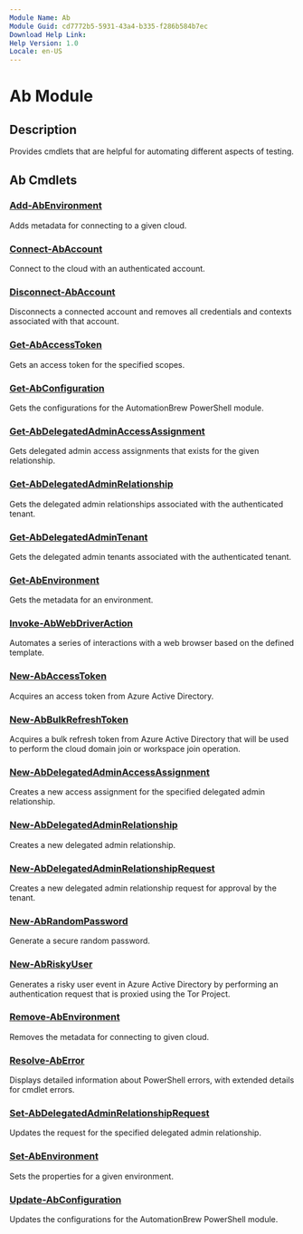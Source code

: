 ```yaml
---
Module Name: Ab
Module Guid: cd7772b5-5931-43a4-b335-f286b584b7ec
Download Help Link: 
Help Version: 1.0
Locale: en-US
---
```


# Ab Module

## Description

Provides cmdlets that are helpful for automating different aspects of testing.

## Ab Cmdlets

### [Add-AbEnvironment](Add-AbEnvironment.md)

Adds metadata for connecting to a given cloud.

### [Connect-AbAccount](Connect-AbAccount.md)

Connect to the cloud with an authenticated account.

### [Disconnect-AbAccount](Disconnect-AbAccount.md)

Disconnects a connected account and removes all credentials and contexts associated with that account.

### [Get-AbAccessToken](Get-AbAccessToken.md)

Gets an access token for the specified scopes.

### [Get-AbConfiguration](Get-AbConfiguration.md)

Gets the configurations for the AutomationBrew PowerShell module.

### [Get-AbDelegatedAdminAccessAssignment](Get-AbDelegatedAdminAccessAssignment.md)

Gets delegated admin access assignments that exists for the given relationship.

### [Get-AbDelegatedAdminRelationship](Get-AbDelegatedAdminRelationship.md)

Gets the delegated admin relationships associated with the authenticated tenant.

### [Get-AbDelegatedAdminTenant](Get-AbDelegatedAdminTenant.md)

Gets the delegated admin tenants associated with the authenticated tenant.

### [Get-AbEnvironment](Get-AbEnvironment.md)

Gets the metadata for an environment.

### [Invoke-AbWebDriverAction](Invoke-AbWebDriverAction.md)

Automates a series of interactions with a web browser based on the defined template.

### [New-AbAccessToken](New-AbAccessToken.md)

Acquires an access token from Azure Active Directory.

### [New-AbBulkRefreshToken](New-AbBulkRefreshToken.md)

Acquires a bulk refresh token from Azure Active Directory that will be used to perform the cloud domain join or workspace join operation.

### [New-AbDelegatedAdminAccessAssignment](New-AbDelegatedAdminAccessAssignment.md)

Creates a new access assignment for the specified delegated admin relationship.

### [New-AbDelegatedAdminRelationship](New-AbDelegatedAdminRelationship.md)

Creates a new delegated admin relationship.

### [New-AbDelegatedAdminRelationshipRequest](New-AbDelegatedAdminRelationshipRequest.md)

Creates a new delegated admin relationship request for approval by the tenant.

### [New-AbRandomPassword](New-AbRandomPassword.md)

Generate a secure random password.

### [New-AbRiskyUser](New-AbRiskyUser.md)

Generates a risky user event in Azure Active Directory by performing an authentication request that is proxied using the Tor Project.

### [Remove-AbEnvironment](Remove-AbEnvironment.md)

Removes the metadata for connecting to given cloud.

### [Resolve-AbError](Resolve-AbError.md)

Displays detailed information about PowerShell errors, with extended details for cmdlet errors.

### [Set-AbDelegatedAdminRelationshipRequest](Set-AbDelegatedAdminRelationshipRequest.md)

Updates the request for the specified delegated admin relationship.

### [Set-AbEnvironment](Set-AbEnvironment.md)

Sets the properties for a given environment.

### [Update-AbConfiguration](Update-AbConfiguration.md)

Updates the configurations for the AutomationBrew PowerShell module.
